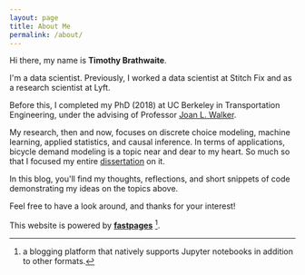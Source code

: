 ```yaml
---
layout: page
title: About Me
permalink: /about/
---
```


Hi there, my name is **Timothy Brathwaite**.

I'm a data scientist.
Previously, I worked a data scientist at Stitch Fix
and as a research scientist at Lyft.

Before this, I completed my PhD (2018) at UC Berkeley in Transportation Engineering, under the advising of Professor [Joan L. Walker](http://www.joanwalker.com/).

My research, then and now, focuses on discrete choice modeling, machine learning, applied statistics, and causal inference.
In terms of applications, bicycle demand modeling is a topic near and dear to my heart. So much so that I focused my entire [dissertation](https://escholarship.org/uc/item/1pk9p2ct) on it.

In this blog, you'll find my thoughts, reflections, and short snippets of code demonstrating my ideas on the topics above.

Feel free to have a look around, and thanks for your interest!


This website is powered by **[fastpages](https://github.com/fastai/fastpages)** [^1].



[^1]:a blogging platform that natively supports Jupyter notebooks in addition to other formats.
